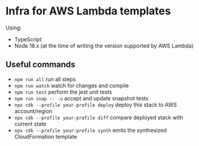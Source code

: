 # Infra for AWS Lambda templates

Using:

* TypeScript
* Node 18.x (at the time of writing the version supported by AWS Lambda)

## Useful commands

* `npm run all`         run all steps
* `npm run watch`       watch for changes and compile
* `npm run test`        perform the jest unit tests
* `npm run snap -- -u`  accept and update snapshot tests
* `npx cdk --profile your-profile deploy` deploy this stack to AWS account/region
* `npx cdk --profile your-profile diff`   compare deployed stack with current state
* `npx cdk --profile your-profile synth`  emits the synthesized CloudFormation template
